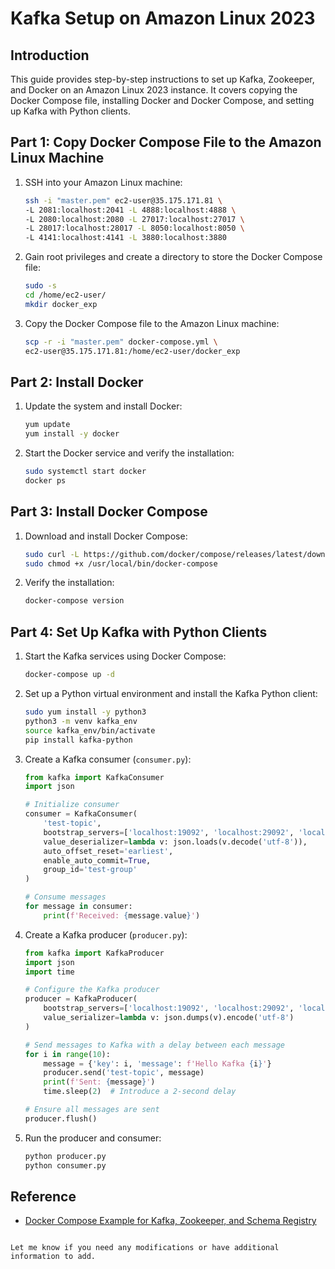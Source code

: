 # Kafka Setup on Amazon Linux 2023

## Introduction
This guide provides step-by-step instructions to set up Kafka, Zookeeper, and Docker on an Amazon Linux 2023 instance. It covers copying the Docker Compose file, installing Docker and Docker Compose, and setting up Kafka with Python clients.

## Part 1: Copy Docker Compose File to the Amazon Linux Machine
1. SSH into your Amazon Linux machine:
   ```sh
   ssh -i "master.pem" ec2-user@35.175.171.81 \
   -L 2081:localhost:2041 -L 4888:localhost:4888 \
   -L 2080:localhost:2080 -L 27017:localhost:27017 \
   -L 28017:localhost:28017 -L 8050:localhost:8050 \
   -L 4141:localhost:4141 -L 3880:localhost:3880
   ```

2. Gain root privileges and create a directory to store the Docker Compose file:
   ```sh
   sudo -s
   cd /home/ec2-user/
   mkdir docker_exp
   ```

3. Copy the Docker Compose file to the Amazon Linux machine:
   ```sh
   scp -r -i "master.pem" docker-compose.yml \
   ec2-user@35.175.171.81:/home/ec2-user/docker_exp
   ```

## Part 2: Install Docker
1. Update the system and install Docker:
   ```sh
   yum update
   yum install -y docker
   ```

2. Start the Docker service and verify the installation:
   ```sh
   sudo systemctl start docker
   docker ps
   ```

## Part 3: Install Docker Compose
1. Download and install Docker Compose:
   ```sh
   sudo curl -L https://github.com/docker/compose/releases/latest/download/docker-compose-$(uname -s)-$(uname -m) -o /usr/local/bin/docker-compose
   sudo chmod +x /usr/local/bin/docker-compose
   ```

2. Verify the installation:
   ```sh
   docker-compose version
   ```

## Part 4: Set Up Kafka with Python Clients
1. Start the Kafka services using Docker Compose:
   ```sh
   docker-compose up -d
   ```

2. Set up a Python virtual environment and install the Kafka Python client:
   ```sh
   sudo yum install -y python3
   python3 -m venv kafka_env
   source kafka_env/bin/activate
   pip install kafka-python
   ```

3. Create a Kafka consumer (`consumer.py`):
   ```python
   from kafka import KafkaConsumer
   import json

   # Initialize consumer
   consumer = KafkaConsumer(
       'test-topic',
       bootstrap_servers=['localhost:19092', 'localhost:29092', 'localhost:39092'],
       value_deserializer=lambda v: json.loads(v.decode('utf-8')),
       auto_offset_reset='earliest',
       enable_auto_commit=True,
       group_id='test-group'
   )

   # Consume messages
   for message in consumer:
       print(f'Received: {message.value}')
   ```

4. Create a Kafka producer (`producer.py`):
   ```python
   from kafka import KafkaProducer
   import json
   import time

   # Configure the Kafka producer
   producer = KafkaProducer(
       bootstrap_servers=['localhost:19092', 'localhost:29092', 'localhost:39092'],
       value_serializer=lambda v: json.dumps(v).encode('utf-8')
   )

   # Send messages to Kafka with a delay between each message
   for i in range(10):
       message = {'key': i, 'message': f'Hello Kafka {i}'}
       producer.send('test-topic', message)
       print(f'Sent: {message}')
       time.sleep(2)  # Introduce a 2-second delay

   # Ensure all messages are sent
   producer.flush()
   ```

5. Run the producer and consumer:
   ```sh
   python producer.py
   python consumer.py
   ```

## Reference
- [Docker Compose Example for Kafka, Zookeeper, and Schema Registry](https://jskim1991.medium.com/docker-docker-compose-example-for-kafka-zookeeper-and-schema-registry-c516422532e7)
```

Let me know if you need any modifications or have additional information to add.
